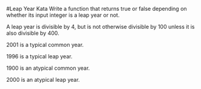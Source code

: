 #Leap Year Kata
Write a function that returns true or false depending on whether its input integer is a leap year or not.

A leap year is divisible by 4, but is not otherwise divisible by 100 unless it is also divisible by 400.

2001 is a typical common year.

1996 is a typical leap year.

1900 is an atypical common year.

2000 is an atypical leap year.
